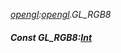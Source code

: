 _[opengl](../../modules/opengl/opengl-module.md):[opengl](../../modules/opengl/opengl-module.md).GL\_RGB8_
##### Const GL\_RGB8:[Int](../../modules/wonkey/wonkey-types-int.md)
